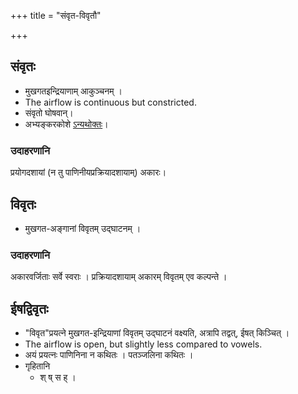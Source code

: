 +++
title = "संवृत-विवृतौ"

+++
## संवृतः
- मुखगतइन्द्रियाणाम् आकुञ्चनम् ।
- The airflow is continuous but constricted.
- संवृतो घोषवान्।
- अभ्यङ्करकोशे [ऽन्यथोक्तः](https://archive.org/stream/ADictionaryOfSanskritGrammarByMahamahopadhyayaKashinathVasudevAbhyankar/DictionaryOfSanskritGrammar_abhyankar#page/n393/mode/2up)।

### उदाहरणानि
प्रयोगदशायां (न तु पाणिनीयप्रक्रियादशायाम्) अकारः। 

## विवृतः
- मुखगत-अङ्गानां विवृतम् उद्घाटनम्  ।

### उदाहरणानि
अकारवर्जिताः सर्वे स्वराः । प्रक्रियादशायाम् अकारम् विवृतम् एव कल्पन्ते ।

## ईषद्विवृतः
- "विवृत"प्रयत्ने मुखगत-इन्द्रियाणां विवृतम् उद्घाटनं वक्ष्यति, अत्रापि तद्वत्, ईषत् किञ्चित् । 
- The airflow is open, but slightly less compared to vowels.
- अयं प्रयत्नः पाणिनिना न कथितः । पतञ्जलिना कथितः ।
- गृहितानि
  - श् ष् स ह् ।
